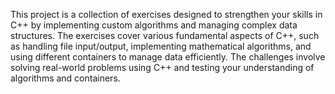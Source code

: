 This project is a collection of exercises designed to strengthen your skills in C++ by implementing custom algorithms and managing complex data structures. The exercises cover various fundamental aspects of C++, such as handling file input/output, implementing mathematical algorithms, and using different containers to manage data efficiently. The challenges involve solving real-world problems using C++ and testing your understanding of algorithms and containers.
